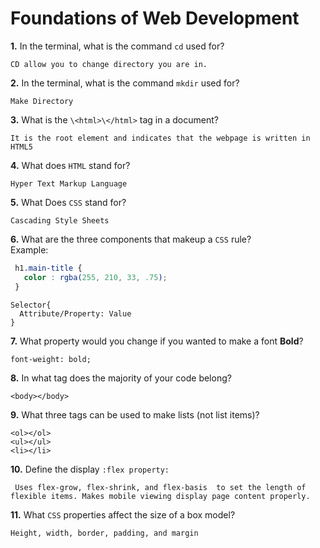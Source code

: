 # Foundations of Web Development

**1.** In the terminal, what is the command `cd` used for?
<!-- enter you answer in the space below -->
``` 
CD allow you to change directory you are in.

```

**2.** In the terminal, what is the command `mkdir` used for?
<!-- enter you answer in the space below -->
```
Make Directory
```

**3.** What is the `\<html>\</html>` tag in a document?
<!-- enter you answer in the space below -->
```
It is the root element and indicates that the webpage is written in HTML5
```

**4.** What does `HTML` stand for?
<!-- enter you answer in the space below -->
```
Hyper Text Markup Language
```

**5.** What Does `CSS` stand for?
<!-- enter you answer in the space below -->
```
Cascading Style Sheets
```

**6.** What are the three components that makeup a `CSS` rule? <br> Example:
```css
 h1.main-title {
   color : rgba(255, 210, 33, .75);
 }
```
<!-- enter you answer in the space below -->
```
Selector{
  Attribute/Property: Value
}
```

**7.** What property would you change if you wanted to make a font **Bold**?
<!-- enter you answer in the space below -->
```
font-weight: bold;
```

**8.** In what tag does the majority of your code belong?
<!-- enter you answer in the space below -->
```
<body></body>
```

**9.** What three tags can be used to make lists (not list items)?
<!-- enter you answer in the space below -->
```
<ol></ol>
<ul></ul>
<li></li>

```

**10.** Define the display `:flex property:`
<!-- enter you answer in the space below -->
```
 Uses flex-grow, flex-shrink, and flex-basis  to set the length of flexible items. Makes mobile viewing display page content properly.

```

**11.** What `CSS` properties affect the size of a box model?
<!-- enter you answer in the space below -->
```
Height, width, border, padding, and margin
```
